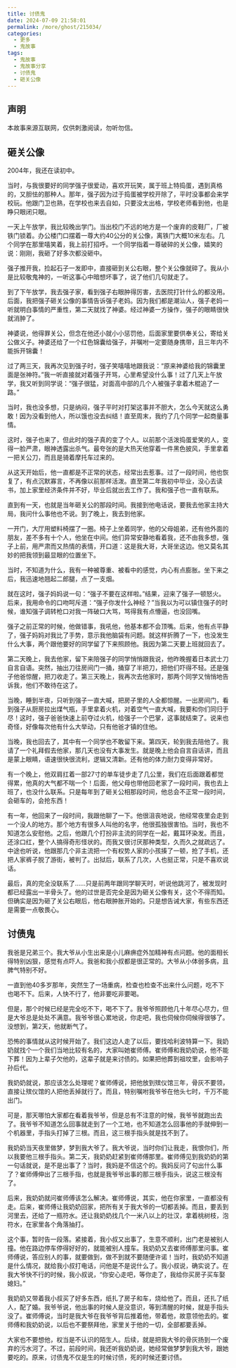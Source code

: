 ```yaml
---
title: 讨债鬼
date: 2024-07-09 21:58:01
permalink: /more/ghost/215034/
categories:
  - 更多
  - 鬼故事
tags:
  - 鬼故事
  - 鬼故事分享
  - 讨债鬼
  - 砸关公像
---
```


## 声明

本故事来源互联网，仅供刺激阅读，勿听勿信。

<InArticleAdsense
    data-ad-client="ca-pub-1725717718088510"
    data-ad-slot="7426219401">
</InArticleAdsense>

<!-- more -->

## 砸关公像

2004年，我还在读初中。

当时，与我很要好的同学强子很爱动，喜欢开玩笑，属于班上特捣蛋，遇到真格的，又胆怯的那种人。那年，强子因为过于捣蛋被学校开除了，平时没事都会来学校玩。他跟门卫也熟，在学校也来去自如，只要没太出格，学校老师看到他，也是睁只眼闭只眼。

一天上午放学，我比较晚出学门。当出校门不远的地方是一个废弃的皮鞋厂，厂被铁门锁着。办公楼门口摆着一尊大约40公分的关公像，离铁门大概10米左右。几个同学在那里嘻笑着，我上前打招呼。一个同学指着一尊破碎的关公像，嬉笑的说：刚刚，我砸了好多次都没砸中。

强子推开我，捡起石子一发即中，直接砸到关公右眼，整个关公像就碎了。我从小是比较敬鬼神的，一听这事心中暗想坏事了，说了他们几句就走了。

到了下午放学，我去强子家，看到强子右眼肿得厉害，去医院打针什么的都没用。后面，我把强子砸关公像的事情告诉强子老妈。因为我们都是潮汕人，强子老妈一听就明白事情的严重性，第二天就找了神婆。经过神婆一方操作，强子的眼睛很快就消肿了。

神婆说，他得罪关公，但念在他还小就小小惩罚他，后面家里要供奉关公，寄给关公做义子。神婆还给了一个红色锦囊给强子，并嘱咐一定要随身携带，且三年内不能拆开锦囊！

过了两三天，我再次见到强子时，强子笑嘻嘻地跟我说：“原来神婆给我的锦囊里面是张神符。”我一听直接就对着强子开骂，心里希望没什么事！过了几天上午放学，我又听到同学说：“强子很猛，对面高中部的几个人被强子拿着木棍追了一路。”

当时，我也没多想，只是纳闷，强子平时对打架这事并不胆大，怎么今天就这么勇敢！因为没看到他人，所以饿也没去纠结！直至周末，我约了几个同学一起商量事情。

<InArticleAdsense
    data-ad-client="ca-pub-1725717718088510"
    data-ad-slot="4281148213">
</InArticleAdsense>

这时，强子也来了，但此时的强子真的变了个人。以前那个活泼捣蛋爱笑的人，变得一脸严肃，眼神透露出杀气。最夸张的是大热天他穿着一件黑色披风，手里拿着一把关公刀，而且是骑着摩托车过来的。

从这天开始后，他一直都是不正常的状态，经常出去惹事。过了一段时间，他也恢复了，有点沉默寡言，不再像以前那样活泼。直至第二年我初中毕业，没心去读书，加上家里经济条件并不好，毕业后就出去工作了。我和强子也一直有联系。

直到有一天，也就是当年砸关公的那段时间。我接到他电话说，要我去他家主持大局，我问什么事他也不说。到了晚上，我去到他家。

一开门，大厅用塑料椅摆了一圈。椅子上坐着同学，他的父母姐弟，还有他外面的朋友，差不多有十个人，他坐在中间。他们异常安静地看着我，还不由我多想，强子上前，用严肃而又热情的表情，开口道：这是我大哥，大哥坐这边。他又莫名其妙的把我领到最显眼的位置坐下。

当时，不知道为什么，我有一种被尊重、被看中的感觉，内心有点膨胀。坐下来之后，我迅速地翘起二郎腿，点了一支烟。

就在这时，强子妈妈说一句：“强子不要在这样啦。”结果，迎来了强子一顿怒火。后来，我用命令的口吻呵斥道：“强子你发什么神经？”当我以为可以镇住强子的时候，谁知强子调转枪口对我一阵破口大骂，骂得我有点懵逼，也没回嘴。

强子之前正常的时候，他做错事，我吼他，他基本都不会顶嘴。后来，他有点平静了，强子妈妈对我比了手势，意示我他脑袋有问题。就这样折腾了一下，也没发生什么大事，两个跟他要好的同学留了下来照顾他。我因为第二天要上班就回去了。

第二天晚上，我去他家，留下来陪强子的同学悄悄跟我说，他昨晚握着日本武士刀自言自语。突然，抽出刀往房间门一捅，捅穿了半把刀，把他们吓得不轻。还是强子他爸惊醒，把刀收走了。第三天晚上，我再次去他家时，那两个同学又悄悄地告诉我，他们不敢待在这了。

当晚，睡到半夜，只听到强子一直大喊，把房子里的人全都惊醒。一出房间门，看到强子从厨房拉出煤气瓶，手里拿着火机，对着空气一直大喊，我要和你们同归于尽！这时，强子爸爸快速上前夺过火机，给强子一个巴掌，这事就结束了。说来也奇怪，好像每次他有什么大举动，只有他爸才镇的住他。

当晚，我也回去了，其中有一个同学也不敢留下来。第四天，轮到我去陪他了。我请了一个礼拜假去他家，那几天也没有大事发生。就是晚上他会自言自话讲，而且是蒙上眼睛，语速很快很流利，逻辑又清新。还有他的体力耐力变得非常好。

<InArticleAdsense
    data-ad-client="ca-pub-1725717718088510"
    data-ad-slot="4281148213">
</InArticleAdsense>

有一个晚上，他双肩扛着一部27寸的单车徒步走了几公里，我们在后面跟着都觉得累，他真的大气都不喘一个！后面，他父母也带他回老家了一段时间，我也去上班了，也没什么联系。只是每年到了砸关公相那段时间，他总会不正常一段时间，会砸车的，会抢东西！

有一年，他回来了一段时间，我跟他聊了一下。他很沮丧地说，他经常夜里会走到一个没人的地方。那个地方有很多人叫他的名字，他很孤独很害怕。当时，我也不知道怎么安慰他。之后，他跟几个打扮非主流的同学在一起，戴耳环染发。而且，还涂口红，整个人搞得奇形怪状的。而我又很讨厌那种类型，久而久之就疏远了。中途也听说，他跟那几个非主流把一个有权势人家的小孩揍了一顿，抢了手机，还把人家裤子脱了游街，被判了。出狱后，联系了几次，人也挺正常，只是不喜欢说话。

最后，真的完全没联系了……只是前两年跟同学聊天时，听说他跳河了，被发现时都已经露出一半骨头了。他的过世是否完全是因为砸关公像有关，这个不得而知。但确实是因为砸了关公右眼后，他右眼肿胀开始的。只是想告诫大家，有些东西还是需要一点敬畏心。

## 讨债鬼

<InArticleAdsense
    data-ad-client="ca-pub-1725717718088510"
    data-ad-slot="4281148213">
</InArticleAdsense>

我爸是兄弟三个。我大爷从小生出来是小儿麻痹症外加精神有点问题。他的面相长得特别凶狠，感觉有点吓人。我爸和我小叔都是很正常的。大爷从小体弱多病，且脾气特别不好。

一直到他40多岁那年，突然生了一场重病，检查也检查不出来什么问题，吃不下也喝不下。后来，人快不行了，他非要吃非要喝。

但是，那个时候已经是完全吃不下，喝不下了。我爷爷照顾他几十年尽心尽力，但是大爷总是处处不满意。我爷爷很心累地说，你走吧，我也伺候你伺候得很够了。没想到，第2天，他就断气了。

恐怖的事情就从这时候开始了。我们这边人走了以后，要找哈利波特算一下。我奶奶就找个一个我们当地比较有名的，大家叫她崔师傅。崔师傅和我奶奶说，他不能下葬！因为上辈子欠他的，这辈子就是来讨债的。如果把他葬到祖坟里，会影响子孙后代。

我奶奶就说，那应该怎么处理呢？崔师傅说，把他放到殡仪馆三年，骨灰不要领，直接让殡仪馆的人把他丢掉就行了。而且，特别嘱咐我爷爷在他头七时，千万不能出门。

可是，那天哪怕大家都在看着我爷爷，但是总有不注意的时候，我爷爷就跑出去了。我爷爷不知道怎么回事就走到了一个工地，也不知道怎么回事他的手就伸到一个机器里，手指头打掉了三根。而且，这三根手指头就是找不到了。

<InArticleAdsense
    data-ad-client="ca-pub-1725717718088510"
    data-ad-slot="4281148213">
</InArticleAdsense>

我奶奶当天夜里做梦，梦到我大爷了。我大爷说，当时你们让我走，我恨你们，所以我要他三根手指头。第二天，我奶奶赶紧到崔师傅那里。崔师傅见到我奶奶的第一句话就说，是不是出事了？当时，我妈是不信这个的。我妈反问了句出什么事了？崔师傅伸出了三根手指，也就是我爷爷出事的那三根手指头，说这三根没有了。

后来，我奶奶就问崔师傅该怎么解决。崔师傅说，其实，他在你家里，一直都没有走。后来，崔师傅让我奶奶回家，把所有关于我大爷的一切都丢掉。而且，要丢到河里去，还给了一瓶符水。还让我奶奶找几个一米八以上的壮汉，拿着桃树枝，泡符水，在家里各个角落抽打。

这个事，暂时告一段落。紧接着，我小叔又出事了，生意不顺利，出门老是被别人撞。他在路边停车停得好好的，就能被别人撞车。我奶奶又去崔师傅那里问事。崔师傅说，答应别人的事，就要做到，做不到就不要随便许诺！当时，我奶奶不知道是什么情况，就给我小叔打电话，问他是不是说什么了。我小叔说，确实说了。在我大爷快不行的时候，我小叔说，“你安心走吧，等你走了，我给你买房子买车娶媳妇。”

<InArticleAdsense
    data-ad-client="ca-pub-1725717718088510"
    data-ad-slot="4281148213">
</InArticleAdsense>

我奶奶又带着我小叔买了好多东西，纸扎了房子和车，烧给他了。而且，还扎了纸人，配了婚。我爷爷说，他出事的时候人是没意识，等到清醒的时候，就是手指头没了。崔师傅说，当时是我大爷在我爷爷背后推着他，带着他，故意领他去的。崔师傅和我奶奶说，以后也不要祭拜他，家里关于他的一切，全部都要丢掉。

大家也不要想他，权当是不认识的陌生人。后续，就是把我大爷的骨灰扬到一个废弃的污水河了。不过，前段时间，我还听我奶奶说，她经常做梦梦到我大爷，跟她要吃的。原来，讨债鬼不仅是生的时候讨债，死的时候还要讨债。